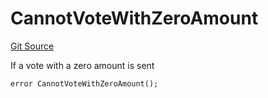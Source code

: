 # CannotVoteWithZeroAmount
[Git Source](https://github.com/FloorDAO/floor-v2/blob/fd4de86a192de96d73fe2e56a84ec542b57b1c69/src/contracts/voting/SweepWars.sol)

If a vote with a zero amount is sent


```solidity
error CannotVoteWithZeroAmount();
```

